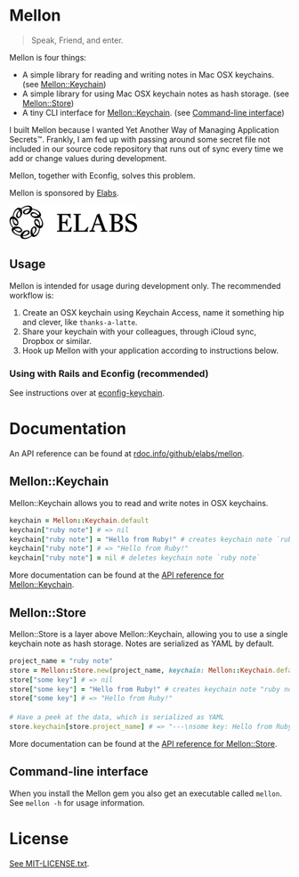 # Mellon

> Speak, Friend, and enter.

Mellon is four things:

- A simple library for reading and writing notes in Mac OSX keychains. (see [Mellon::Keychain][])
- A simple library for using Mac OSX keychain notes as hash storage. (see [Mellon::Store][])
- A tiny CLI interface for [Mellon::Keychain][]. (see [Command-line interface](#command-line-interface))

I built Mellon because I wanted Yet Another Way of Managing Application Secrets™. Frankly, I am fed up
with passing around some secret file not included in our source code repository that runs out of sync
every time we add or change values during development.

Mellon, together with Econfig, solves this problem.

Mellon is sponsored by [Elabs][].

[![elabs logo][]][Elabs]

## Usage

Mellon is intended for usage during development only. The recommended workflow is:

1. Create an OSX keychain using Keychain Access, name it something hip and clever, like `thanks-a-latte`.
2. Share your keychain with your colleagues, through iCloud sync, Dropbox or similar.
3. Hook up Mellon with your application according to instructions below.

### Using with Rails and Econfig (recommended)

See instructions over at [econfig-keychain](https://github.com/elabs/econfig-keychain).

# Documentation

An API reference can be found at [rdoc.info/github/elabs/mellon](http://rdoc.info/github/elabs/mellon/master/frames).

## Mellon::Keychain

Mellon::Keychain allows you to read and write notes in OSX keychains.

```ruby
keychain = Mellon::Keychain.default
keychain["ruby note"] # => nil
keychain["ruby note"] = "Hello from Ruby!" # creates keychain note `ruby note`
keychain["ruby note"] # => "Hello from Ruby!"
keychain["ruby note"] = nil # deletes keychain note `ruby note`
```

More documentation can be found at the [API reference for Mellon::Keychain](http://rdoc.info/github/elabs/mellon/master/Mellon/Keychain).

## Mellon::Store

Mellon::Store is a layer above Mellon::Keychain, allowing you to use a single keychain note as hash storage. Notes are serialized as YAML by default.

```ruby
project_name = "ruby note"
store = Mellon::Store.new(project_name, keychain: Mellon::Keychain.default)
store["some key"] # => nil
store["some key"] = "Hello from Ruby!" # creates keychain note "ruby note", and puts value for "some key" in it
store["some key"] # => "Hello from Ruby!"

# Have a peek at the data, which is serialized as YAML
store.keychain[store.project_name] # => "---\nsome key: Hello from Ruby!\n"
```

More documentation can be found at the [API reference for Mellon::Store](http://rdoc.info/github/elabs/mellon/master/Mellon/Store).

## Command-line interface

When you install the Mellon gem you also get an executable called `mellon`. See `mellon -h` for usage information.

# License

[See MIT-LICENSE.txt](./MIT-LICENSE.txt).

[Elabs]: http://www.elabs.se/
[elabs logo]: ./elabs-logo.png?raw=true
[Mellon::Keychain]: #mellon-keychain
[Mellon::Store]: #mellon-store
